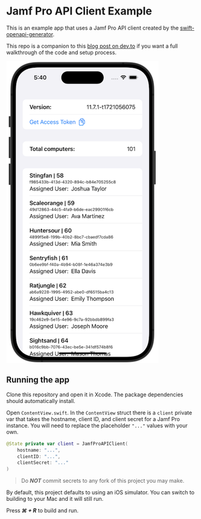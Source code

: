 # Jamf Pro API Client Example

This is an example app that uses a Jamf Pro API client created by the [swift-openapi-generator](https://github.com/apple/swift-openapi-generator).

This repo is a companion to this [blog post on dev.to](https://dev.to/brysontyrrell/using-the-swift-openapi-generator-for-the-jamf-pro-api-p2k/manage) if you want a full walkthrough of the code and setup process.

![Example App Screenshot](images/example_app.png)

## Running the app

Clone this repository and open it in Xcode. The package dependencies should automatically install.

Open `ContentView.swift`. In the `ContentView` struct there is a `client` private var that takes the hostname, client ID, and client secret for a Jamf Pro instance. You will need to replace the placeholder `"..."` values with your own.

```swift
@State private var client = JamfProAPIClient(
    hostname: "...",
    clientID: "...",
    clientSecret: "..."
)
```

>Do ***NOT*** commit secrets to any fork of this project you may make.

By default, this project defaults to using an iOS simulator. You can switch to building to your Mac and it will still run.

Press ***⌘ + R*** to build and run.
